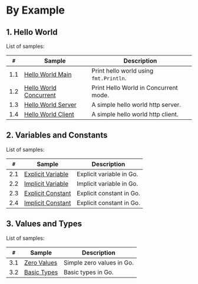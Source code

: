 # By Example


## 1. Hello World

List of samples:

`#`  | Sample | Description
---- | ------ | -----------
1.1 | [Hello World Main](hello-world/hello-world-main) | Print hello world using `fmt.Println`.
1.2 | [Hello World Concurrent](hello-world/hello-world-concurrent) | Print Hello World in Concurrent mode.
1.3 | [Hello World Server](hello-world/hello-world-server) | A simple hello world http server.
1.4 | [Hello World Client](hello-world/hello-world-client) | A simple hello world http client.

## 2. Variables and Constants

List of samples:

`#`  | Sample | Description
---- | ------ | -----------
2.1 | [Explicit Variable](variables-and-constants/variable-explicit) | Explicit variable in Go.
2.2 | [Implicit Variable](variables-and-constants/variable-implicit) | Implicit variable in Go.
2.3 | [Explicit Constant](variables-and-constants/constant-explicit) | Explicit constant in Go.
2.4 | [Implicit Constant](variables-and-constants/constant-implicit) | Explicit constant in Go.

## 3. Values and Types

List of samples:

`#`  | Sample | Description
---- | ------ | -----------
3.1 | [Zero Values](values-and-types/zero-values) | Simple zero values in Go. 
3.2 | [Basic Types](values-and-types/basic-type) | Basic types in Go. 